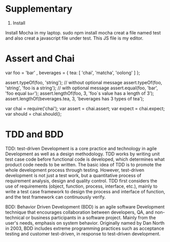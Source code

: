# Supplementary

1. Install

Install Mocha in my laptop.
sudo npm install mocha
creat a file named test and also creat a javascript file under test. This JS file is my editor.

# Assert and Chai

var  foo = 'bar'
  , beverages = { tea: [ 'chai', 'matcha', 'oolong' ] };

assert.typeOf(foo, 'string'); 
// without optional message
assert.typeOf(foo, 'string', 'foo is a string'); 
// with optional message
assert.equal(foo, 'bar', 'foo equal `bar`');
assert.lengthOf(foo, 3, 'foo`s value has a length of 3');
assert.lengthOf(beverages.tea, 3, 'beverages has 3 types of tea');

var chai = require('chai');
var assert = chai.assert;
var expect = chai.expect;
var should = chai.should();

# TDD and BDD

TDD: test-driven Development is a core practice and technology in agile Development as well as a design methodology. TDD works by writing unit test case code before functional code is developed, which determines what product code needs to be written. The basic idea of TDD is to promote the whole development process through testing. However, test-driven development is not just a test work, but a quantitative process of requirement analysis, design and quality control. TDD first considers the use of requirements (object, function, process, interface, etc.), mainly to write a test case framework to design the process and interface of function, and the test framework can continuously verify.

BDD: Behavior Driven Development (BDD) is an agile software Development technique that encourages collaboration between developers, QA, and non-technical or business participants in a software project. Mainly from the user's needs, emphasis on system behavior. Originally named by Dan North in 2003, BDD includes extreme programming practices such as acceptance testing and customer test-driven, in response to test-driven development.
